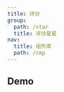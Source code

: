 ```yaml
---
title: 评分
group:
  path: /star
  title: 评分星星
nav:
  title: 组件库
  path: /cmp
---
```


## Demo

<code src="./demo.tsx" />

<API src="./star.tsx"></API>
